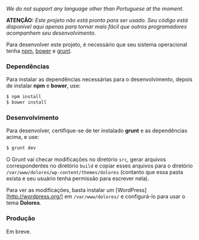 *We do not support any language other than Portuguese at the moment.*

**ATENÇÃO:** *Este projeto _não está pronto_ para ser usado. Seu código está disponível aqui apenas para tornar mais fácil que outros programadores acompanhem seu desenvolvimento.*

Para desenvolver este projeto, é necessário que seu sistema operacional tenha [npm](http://npmjs.com), [bower](http://bower.io) e [grunt](http://gruntjs.com).

### Dependências ###

Para instalar as dependências necessárias para o desenvolvimento, depois de instalar **npm** e **bower**, use:

```sh
$ npm install
$ bower install
```

### Desenvolvimento ###

Para desenvolver, certifique-se de ter instalado **grunt** e as dependências acima, e use:

```sh
$ grunt dev
```

O Grunt vai checar modificações no diretório `src`, gerar arquivos correspondentes no diretório `build` e copiar esses arquivos para o diretório `/var/www/dolores/wp-content/themes/dolores` (contanto que essa pasta exista e seu usuário tenha permissão para escrever nela).

Para ver as modificações, basta instalar um [WordPress][http://wordpress.org/] em `/var/www/dolores/` e configurá-lo para usar o tema **Dolores**.

### Produção ###

Em breve.
